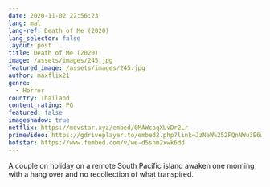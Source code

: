 ```yaml
---
date: 2020-11-02 22:56:23
lang: mal
lang-ref: Death of Me (2020)
lang_selector: false
layout: post
title: Death of Me (2020)
image: /assets/images/245.jpg
featured_image: /assets/images/245.jpg
author: maxflix21
genre:
  - Horror
country: Thailand
content_rating: PG
featured: false
imageshadow: true
netflix: https://movstar.xyz/embed/0MAWcaqXUvDr2Lr
primeVideo: https://gdriveplayer.to/embed2.php?link=JzNeW%252FQnNWu3E6w%252BvkSqwADdxX4OHw78wjWzFbiYqm4QfVccnrw6yfqxj%252B1VtbeXbxcBppCeFZWek9gDxZ1yfygSXKw42h9qny5%252FPI0WANk0GkfejGFZFF7OI%252FLw4OUmp76GEGmzqBd7XwtNSlRNxCVj3WqAlcOt9T5vtl3W%252FR6J5NHSr0hfIq00NPuki1dTo%253D
hotstar: https://www.fembed.com/v/we-d5snm2xwk6dd
---
```

A couple on holiday on a remote South Pacific island awaken one morning with a hang over and no recollection of what transpired.